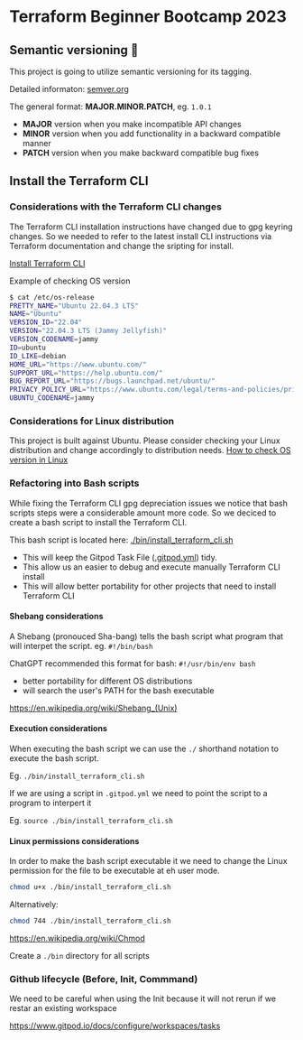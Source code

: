 # Terraform Beginner Bootcamp 2023

## Semantic versioning :mage:
This project is going to utilize semantic versioning for its tagging.

Detailed informaton: [semver.org](https://semver.org/)

The general format:
 **MAJOR.MINOR.PATCH**, eg. `1.0.1`

- **MAJOR** version when you make incompatible API changes
- **MINOR** version when you add functionality in a backward compatible manner
- **PATCH** version when you make backward compatible bug fixes

## Install the Terraform CLI

### Considerations with the Terraform CLI changes
The Terraform CLI installation instructions have changed due to gpg keyring changes. So we needed to refer to the latest install CLI instructions via Terraform documentation and change the sripting for install.

[Install Terraform CLI](https://developer.hashicorp.com/terraform/tutorials/aws-get-started/install-cli)

Example of checking OS version
```bash
$ cat /etc/os-release 
PRETTY_NAME="Ubuntu 22.04.3 LTS"
NAME="Ubuntu"
VERSION_ID="22.04"
VERSION="22.04.3 LTS (Jammy Jellyfish)"
VERSION_CODENAME=jammy
ID=ubuntu
ID_LIKE=debian
HOME_URL="https://www.ubuntu.com/"
SUPPORT_URL="https://help.ubuntu.com/"
BUG_REPORT_URL="https://bugs.launchpad.net/ubuntu/"
PRIVACY_POLICY_URL="https://www.ubuntu.com/legal/terms-and-policies/privacy-policy"
UBUNTU_CODENAME=jammy
```

### Considerations for Linux distribution

This project is built against Ubuntu. 
Please consider checking your Linux distribution and change accordingly to distribution needs.
[How to check OS version in Linux](https://www.cyberciti.biz/faq/how-to-check-os-version-in-linux-command-line/)


### Refactoring into Bash scripts

While fixing the Terraform CLI gpg depreciation issues we notice that bash scripts steps were a considerable amount more code. So we deciced to create a bash script to install the Terraform CLI.

This bash script is located here: [./bin/install_terraform_cli.sh](./bin/install_terraform_cli.sh)
- This will keep the Gitpod Task File ([.gitpod.yml](.gitpod.yml)) tidy.
- This allow us an easier to debug and execute manually Terraform CLI install
- This will allow better portability for other projects that need to install Terraform CLI

#### Shebang considerations

A Shebang (pronouced Sha-bang) tells the bash script what program that will interpet the script. eg. `#!/bin/bash`

ChatGPT recommended this format for bash:
`#!/usr/bin/env bash`

- better portability for different OS distributions
- will search the user's PATH for the bash executable

https://en.wikipedia.org/wiki/Shebang_(Unix)


#### Execution considerations
When executing the bash script we can use the `./` shorthand notation to execute the bash script.

Eg. `./bin/install_terraform_cli.sh`

If we are using a script in `.gitpod.yml` we need to point the script to a program to interpert it

Eg. `source ./bin/install_terraform_cli.sh`

#### Linux permissions considerations

In order to make the bash script executable it we need to change the Linux permission for the file to be executable at eh user mode.
```bash
chmod u+x ./bin/install_terraform_cli.sh
```
Alternatively: 
```bash
chmod 744 ./bin/install_terraform_cli.sh
```
https://en.wikipedia.org/wiki/Chmod


Create a `./bin` directory for all scripts

### Github lifecycle (Before, Init, Commmand)

We need to be careful when using the Init because it will not rerun if we restar an existing workspace

https://www.gitpod.io/docs/configure/workspaces/tasks




